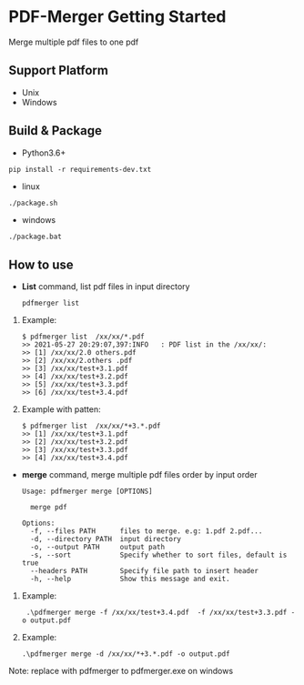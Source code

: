 # PDF-Merger Getting Started
Merge multiple pdf files to one pdf
## Support Platform
+ Unix
+ Windows

## Build & Package
+ Python3.6+
```
pip install -r requirements-dev.txt
```
- linux
```bash
./package.sh
```
- windows
```batch
./package.bat
```
## How to use
- **List** command, list pdf files in input directory
    ```
    pdfmerger list
    ```

1. Example:
    ```
    $ pdfmerger list  /xx/xx/*.pdf
    >> 2021-05-27 20:29:07,397:INFO   : PDF list in the /xx/xx/:
    >> [1] /xx/xx/2.0 others.pdf
    >> [2] /xx/xx/2.others .pdf
    >> [3] /xx/xx/test+3.1.pdf
    >> [4] /xx/xx/test+3.2.pdf
    >> [5] /xx/xx/test+3.3.pdf
    >> [6] /xx/xx/test+3.4.pdf
    ```
2. Example with patten:
    ```
    $ pdfmerger list  /xx/xx/*+3.*.pdf
    >> [1] /xx/xx/test+3.1.pdf
    >> [2] /xx/xx/test+3.2.pdf
    >> [3] /xx/xx/test+3.3.pdf
    >> [4] /xx/xx/test+3.4.pdf
    ```
- **merge** command, merge multiple pdf files order by input order
    ```
    Usage: pdfmerger merge [OPTIONS]
    
      merge pdf
    
    Options:
      -f, --files PATH      files to merge. e.g: 1.pdf 2.pdf...
      -d, --directory PATH  input directory
      -o, --output PATH     output path
      -s, --sort            Specify whether to sort files, default is true
      --headers PATH        Specify file path to insert header
      -h, --help            Show this message and exit.
    ```
1. Example:
    ```batch
     .\pdfmerger merge -f /xx/xx/test+3.4.pdf  -f /xx/xx/test+3.3.pdf -o output.pdf
    ```
1. Example:
     ```batch
     .\pdfmerger merge -d /xx/xx/*+3.*.pdf -o output.pdf
    ```
Note: replace with pdfmerger to pdfmerger.exe on windows
